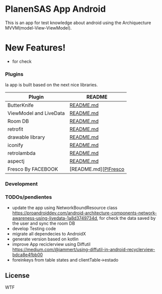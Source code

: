 # PlanenSAS App Android


This is an app for test knowledge about android using the Archiquecture MVVM(model-View-ViewModel).

# New Features!

  - for check

### Plugins

la app is built based on the next nice libraries.

| Plugin | README |
| ------ | ------ |
| ButterKnife |             [README.md][PlDb] |
| ViewModel and LiveData |  [README.md][PlGh] |
| Room DB |                 [README.md][PlGd] |
| retrofit |                [README.md][PlOd] |
| drawable library |        [README.md][PlMe] |
| iconify |                 [README.md][PlGa] |
| retrolambda |             [README.md][PlRL] |
| aspectj |                 [README.md][PlAJ] |
| Fresco By FACEBOOK |      [README.md][[PlFresco] |


### Development


### TODOs/pendientes

 - update the app using NetworkBoundResource class https://proandroiddev.com/android-architecture-components-network-awareness-using-livedata-1a8d3749734d, for check the data saved by the user and sync the room DB
 - develop Testing code
 - migrate all dependecies to AndroidX
 - generate version based on kotlin
 - improve App reciclerview using Diffutil https://medium.com/@iammert/using-diffutil-in-android-recyclerview-bdca8e4fbb00
 - foreinkeys from table states and clientTable->estado

License
----

WTF


[//]: # (These are reference links used in the body of this note and get stripped out when the markdown processor does its job. There is no need to format nicely because it shouldn't be seen. Thanks SO - http://stackoverflow.com/questions/4823468/store-comments-in-markdown-syntax)

   [PlDb]: <https://jakewharton.github.io/butterknife/>
   [PlGh]: <https://developer.android.com/jetpack/docs/guide>
   [PlGd]: <https://developer.android.com/topic/libraries/architecture/room>
   [PlOd]: <https://square.github.io/retrofit/>
   [PlMe]: <https://github.com/mikepenz/MaterialDrawer>
   [PlGa]: <https://github.com/mikepenz/Android-Iconics>
   [PlRL]: <https://github.com/evant/gradle-retrolambda>
   [PlAJ]: <https://github.com/Archinamon/android-gradle-aspectj>
   [PlFresco]: <https://frescolib.org/>
